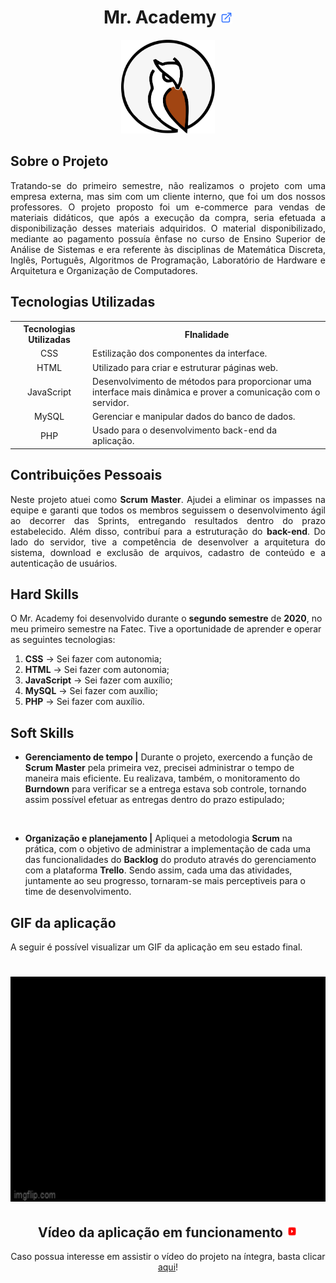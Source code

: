 <h1 align="center"><b>Mr. Academy <a href="https://github.com/ThomasPalma1/FatecPI-01"><img src="/docs/external-link.png"  width="19" height="19"></a>
</h1></b>

<p align="center"> 
   <img src="/docs/FatecAPI-01/owl.png" width="150" height="150">
</p>

## **Sobre o Projeto**

<p align="justify">Tratando-se do primeiro semestre, não realizamos o projeto com uma empresa externa, mas sim com um cliente interno, que foi um dos nossos professores. O projeto proposto foi um e-commerce para vendas de materiais didáticos, que após a execução da compra, seria efetuada a disponibilização desses materiais adquiridos. O material disponibilizado, mediante ao pagamento possuía ênfase no curso de Ensino Superior de Análise de Sistemas e era referente às disciplinas de Matemática Discreta, Inglês, Português, Algoritmos de Programação, Laboratório de Hardware e Arquitetura e Organização de Computadores.</p>

## **Tecnologias Utilizadas**

<table>
    <tr>
        <th>Tecnologias Utilizadas</th>
        <th>FInalidade</th>
    </tr>
    <tr>
        <td align="center">CSS</td>
        <td align="justify">Estilização dos componentes da interface.</td>
    </tr>
    <tr>
        <td align="center">HTML</td>
        <td align="left">Utilizado para criar e estruturar páginas web.</td>
    </tr>
    <tr>
        <td align="center">JavaScript</td>
        <td align="left">Desenvolvimento de métodos para proporcionar uma interface mais dinâmica e prover a comunicação com o servidor.</td>
    </tr>
    <tr>
        <td align="center">MySQL</td>
        <td align="left">Gerenciar e manipular dados do banco de dados.</td>
    </tr>
    <tr>
        <td align="center">PHP</td>
        <td align="left">Usado para o desenvolvimento back-end da aplicação.</td>

</table>

## **Contribuições Pessoais**

<p align="justify">Neste projeto atuei como <b>Scrum Master</b>. Ajudei a eliminar os impasses na equipe e garanti que todos os membros seguissem o desenvolvimento ágil ao decorrer das Sprints, entregando resultados dentro do prazo estabelecido. Além disso, contribuí para a estruturação do <b>back-end</b>. Do lado do servidor, tive a competência de desenvolver a arquitetura do sistema, download e exclusão de arquivos, cadastro de conteúdo e a autenticação de usuários.</p>

## **Hard Skills**

O Mr. Academy foi desenvolvido durante o **segundo semestre** de **2020**, no meu primeiro semestre na Fatec. Tive a oportunidade de aprender e operar as seguintes tecnologias:

  1.  **CSS** &#8594; Sei fazer com autonomia;
  3.  **HTML** &#8594; Sei fazer com autonomia;
  3.  **JavaScript** &#8594; Sei fazer com auxílio;
  4.  **MySQL** &#8594; Sei fazer com auxílio;
  5.  **PHP** &#8594; Sei fazer com auxílio.

## **Soft Skills**

* **Gerenciamento de tempo |** Durante o projeto, exercendo a função de  **Scrum Master** pela primeira vez, precisei administrar  o tempo de maneira mais eficiente. Eu realizava, também, o monitoramento do **Burndown** para verificar se a entrega estava sob controle, tornando assim possível efetuar as entregas dentro do prazo estipulado;

<br>

* **Organização e planejamento |** Apliquei a metodologia **Scrum** na prática, com o objetivo de administrar a implementação de cada uma das funcionalidades do **Backlog** do produto através do gerenciamento com a plataforma **Trello**. Sendo assim, cada uma das atividades, juntamente ao seu progresso, tornaram-se mais perceptiveis para o time de desenvolvimento.

## **GIF da aplicação**

<p align="justify">A seguir é possível visualizar um GIF da aplicação em seu estado final.</p>

<h1 align="center"><img src="/docs/FatecAPI-01/final-video_api01.gif" width="640" height="360"></h1>

<h2 align="center">Vídeo da aplicação em funcionamento <img src="/docs/youtube-icon.svg"  width="19" height="19"></h2>

<p align="center">Caso possua interesse em assistir o vídeo do projeto na íntegra, basta clicar <a href="https://youtu.be/dpJSavXZcFk">aqui</a>!
